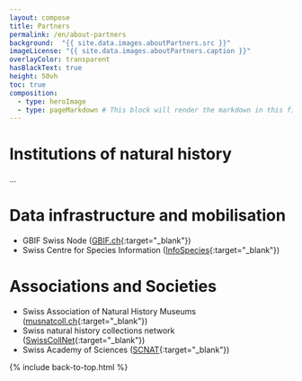 ```yaml
---
layout: compose
title: Partners
permalink: /en/about-partners
background:  "{{ site.data.images.aboutPartners.src }}"
imageLicense: "{{ site.data.images.aboutPartners.caption }}"
overlayColor: transparent
hasBlackText: true
height: 50vh
toc: true
composition:
  - type: heroImage
  - type: pageMarkdown # This block will render the markdown in this file so no data property needed
---
```


# Institutions of natural history

...

# Data infrastructure and mobilisation

* GBIF Swiss Node ([GBIF.ch](https://www.gbif.org/country/CH/summary){:target="_blank"})
* Swiss Centre for Species Information ([InfoSpecies](https://www.infospecies.ch/fr/){:target="_blank"})

# Associations and Societies

* Swiss Association of Natural History Museums ([musnatcoll.ch](https://musnatcoll.ch/en){:target="_blank"})
* Swiss natural history collections network ([SwissCollNet](https://swisscollnet.scnat.ch/en){:target="_blank"})
* Swiss Academy of Sciences ([SCNAT](https://scnat.ch/en){:target="_blank"})

{% include back-to-top.html %}
